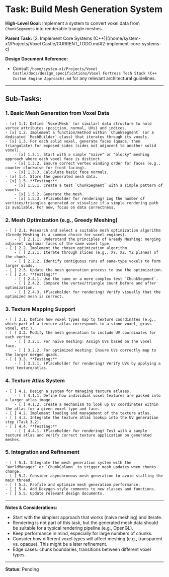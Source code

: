 # Task: Build Mesh Generation System

**High-Level Goal:** Implement a system to convert voxel data from `ChunkSegment`s into renderable triangle meshes.

**Parent Task:** [2. Implement Core Systems (C++)](/home/system-x1/Projects/Voxel Castle/CURRENT_TODO.md#2-implement-core-systems-c)

**Design Document Reference:**
*   Consult `/home/system-x1/Projects/Voxel Castle/docs/design_specifications/Voxel Fortress Tech Stack (C++ Custom Engine Approach).md` for any relevant architectural guidelines.

---

## Sub-Tasks:

### 1. Basic Mesh Generation from Voxel Data
    - [x] 1.1. Define `VoxelMesh` (or similar) data structure to hold vertex attributes (position, normal, UVs) and indices.
    - [x] 1.2. Implement a function/method within `ChunkSegment` (or a dedicated `MeshBuilder` class) that iterates through its voxels.
    - [x] 1.3. For each solid voxel, generate faces (quads, then triangulate) for exposed sides (sides not adjacent to another solid voxel).
        - [x] 1.3.1. Start with a simple "naive" or "blocky" meshing approach where each voxel face is distinct.
        - [x] 1.3.2. Ensure correct vertex winding order for faces (e.g., counter-clockwise for front-facing).
        - [x] 1.3.3. Calculate basic face normals.
    - [x] 1.4. Store the generated mesh data.
    - [x] 1.5. **Testing:**
        - [x] 1.5.1. Create a test `ChunkSegment` with a simple pattern of voxels.
        - [x] 1.5.2. Generate the mesh.
        - [x] 1.5.3. (Placeholder for rendering) Log the number of vertices/triangles generated or visualize if a simple rendering path is available. For now, focus on data correctness.

### 2. Mesh Optimization (e.g., Greedy Meshing)
    - [ ] 2.1. Research and select a suitable mesh optimization algorithm (Greedy Meshing is a common choice for voxel engines).
        - [ ] 2.1.1. Understand the principles of Greedy Meshing: merging adjacent coplanar faces of the same voxel type.
    - [ ] 2.2. Implement the chosen optimization algorithm.
        - [ ] 2.2.1. Iterate through slices (e.g., XY, XZ, YZ planes) of the chunk.
        - [ ] 2.2.2. Identify contiguous runs of same-type voxels to form larger quads.
    - [ ] 2.3. Update the mesh generation process to use the optimization.
    - [ ] 2.4. **Testing:**
        - [ ] 2.4.1. Use the same or a more complex test `ChunkSegment`.
        - [ ] 2.4.2. Compare the vertex/triangle count before and after optimization.
        - [ ] 2.4.3. (Placeholder for rendering) Verify visually that the optimized mesh is correct.

### 3. Texture Mapping Support
    - [ ] 3.1. Define how voxel types map to texture coordinates (e.g., which part of a texture atlas corresponds to a stone voxel, grass voxel, etc.).
    - [ ] 3.2. Modify the mesh generation to include UV coordinates for each vertex.
        - [ ] 3.2.1. For naive meshing: Assign UVs based on the voxel face.
        - [ ] 3.2.2. For optimized meshing: Ensure UVs correctly map to the larger merged quads.
    - [ ] 3.3. **Testing:**
        - [ ] 3.3.1. (Placeholder for rendering) Verify UVs by applying a test texture/atlas.

### 4. Texture Atlas System
    - [ ] 4.1. Design a system for managing texture atlases.
        - [ ] 4.1.1. Define how individual voxel textures are packed into a larger atlas image.
        - [ ] 4.1.2. Create a mechanism to look up UV coordinates within the atlas for a given voxel type and face.
    - [ ] 4.2. Implement loading and management of the texture atlas.
    - [ ] 4.3. Integrate the texture atlas lookup into the UV generation step (Task 3.2).
    - [ ] 4.4. **Testing:**
        - [ ] 4.4.1. (Placeholder for rendering) Test with a sample texture atlas and verify correct texture application on generated meshes.

### 5. Integration and Refinement
    - [ ] 5.1. Integrate the mesh generation system with the `WorldManager` or `ChunkColumn` to trigger mesh updates when chunks change.
    - [ ] 5.2. Consider asynchronous mesh generation to avoid stalling the main thread.
    - [ ] 5.3. Profile and optimize mesh generation performance.
    - [ ] 5.4. Add Doxygen-style comments to new classes and functions.
    - [ ] 5.5. Update relevant design documents.

---
**Notes & Considerations:**
*   Start with the simplest approach that works (naive meshing) and iterate.
*   Rendering is not part of this task, but the generated mesh data should be suitable for a typical rendering pipeline (e.g., OpenGL).
*   Keep performance in mind, especially for large numbers of chunks.
*   Consider how different voxel types will affect meshing (e.g., transparent vs. opaque). This might be a later refinement.
*   Edge cases: chunk boundaries, transitions between different voxel types.

---
**Status:** Pending
